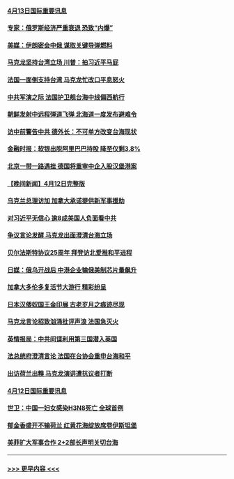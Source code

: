 #### [4月13日国际重要讯息](../pages/prog202/a103689898.md?t=04140043) 
#### [专家：俄罗斯经济严重衰退 恐致“内爆”](../pages/prog202/a103689914.md?t=04140043) 
#### [美媒：伊朗密会中俄 谋取关键导弹燃料](../pages/prog202/a103689863.md?t=04140043) 
#### [马克龙坚持台湾立场 川普：拍习近平马屁](../pages/prog202/a103689910.md?t=04140043) 
#### [法国一面倒支持台湾 马克龙忙改口平息怒火](../pages/prog202/a103689872.md?t=04140043) 
#### [中共军演之际 法国护卫舰台海中线偏西航行](../pages/prog202/a103689790.md?t=04140043) 
#### [朝鲜发射中远程弹道飞弹 北海道一度发布避难令](../pages/prog202/a103689772.md?t=04140043) 
#### [访中前警告中共 德外长：不可单方改变台海现状](../pages/prog202/a103689769.md?t=04140043) 
#### [金融时报：软银出脱阿里巴巴持股 降至仅剩3.8%](../pages/prog202/a103689760.md?t=04140043) 
#### [北京一带一路遇挫 德国将重审中企入股汉堡港案](../pages/prog202/a103689740.md?t=04140043) 
#### [【晚间新闻】4月12日完整版](../pages/prog202/a103689616.md?t=04140043) 
#### [乌克兰总理访加 加拿大承诺提供新军事援助](../pages/prog202/a103689627.md?t=04140043) 
#### [对习近平无信心 逾8成美国人负面看中共](../pages/prog202/a103689617.md?t=04140043) 
#### [争议言论发酵 马克龙出面澄清台海立场](../pages/prog202/a103689521.md?t=04140043) 
#### [贝尔法斯特协议25周年 拜登访北爱推和平进程](../pages/prog202/a103689489.md?t=04140043) 
#### [日媒：俄乌开战后 中港企业输俄美制芯片量飙升](../pages/prog202/a103689421.md?t=04140043) 
#### [加拿大多伦多复活节大游行 精彩纷呈](../pages/prog202/a103689368.md?t=04140043) 
#### [日本汉倭奴国王金印展  古老岁月之痕迹尽现](../pages/prog202/a103689338.md?t=04140043) 
#### [马克龙言论招致汹涌批评声浪 法国急灭火](../pages/prog202/a103689235.md?t=04140043) 
#### [英情报局：中共间谍利用第三国潜入英国](../pages/prog202/a103689106.md?t=04140043) 
#### [法总统府澄清言论 法国在台协会重申台海和平](../pages/prog202/a103689110.md?t=04140043) 
#### [出访荷兰出糗 马克龙演讲遭抗议者打断](../pages/prog202/a103689097.md?t=04140043) 
#### [4月12日国际重要讯息](../pages/prog202/a103689108.md?t=04140043) 
#### [世卫：中国一妇女感染H3N8死亡 全球首例](../pages/prog202/a103689101.md?t=04140043) 
#### [郁金香盛开不输荷兰 红黄花海绽放席卷伊斯坦堡](../pages/prog202/a103689091.md?t=04140043) 
#### [美菲扩大军事合作 2+2部长声明关切台海](../pages/prog202/a103689079.md?t=04140043) 

----
#### [ >>> 更早内容 <<< ](../indexes/prog202-earlier.md)
